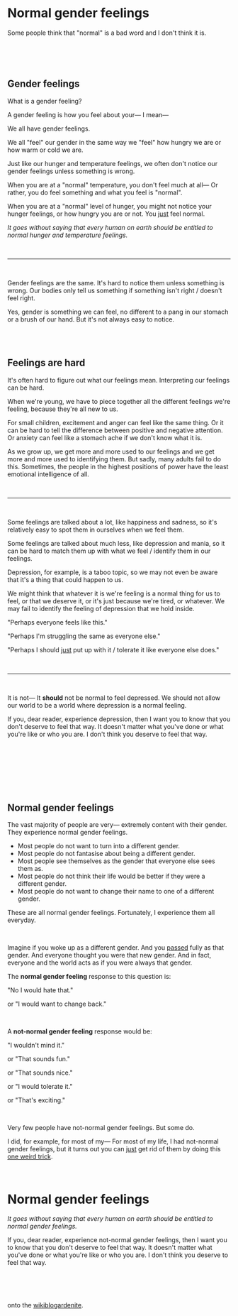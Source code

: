 # Normal gender feelings

Some people think that "normal" is a bad word and I don't think it is. 

<br>

<br>

<br>

## Gender feelings 

What is a gender feeling? 

A gender feeling is how you feel about your— I mean—

We all have gender feelings. 

We all "feel" our gender in the same way we "feel" how hungry we are or how warm or cold we are. 

Just like our hunger and temperature feelings, we often don't notice our gender feelings unless something is wrong. 

When you are at a "normal" temperature, you don't feel much at all— Or rather, you do feel something and what you feel is "normal".

When you are at a "normal" level of hunger, you might not notice your hunger feelings, or how hungry you are or not. You [just](https://www.todepond.com/wikiblogarden/better-computing/just/) feel normal.

*It goes without saying that every human on earth should be entitled to normal hunger and temperature feelings.*

<br>

<hr>

<br>

Gender feelings are the same. It's hard to notice them unless something is wrong. Our bodies only tell us something if something isn't right / doesn't feel right. 

Yes, gender is something we can feel, no different to a pang in our stomach or a brush of our hand. But it's not always easy to notice.

<br>

<br>

## Feelings are hard

It's often hard to figure out what our feelings mean. Interpreting our feelings can be hard. 

When we're young, we have to piece together all the different feelings we're feeling, because they're all new to us.

For small children, excitement and anger can feel like the same thing. Or it can be hard to tell the difference between positive and negative attention. Or anxiety can feel like a stomach ache if we don't know what it is.

As we grow up, we get more and more used to our feelings and we get more and more used to identifying them. But sadly, many adults fail to do this. Sometimes, the people in the highest positions of power have the least emotional intelligence of all.

<br>

<hr>

<br>

Some feelings are talked about a lot, like happiness and sadness, so it's relatively easy to spot them in ourselves when we feel them. 

Some feelings are talked about much less, like depression and mania, so it can be hard to match them up with what we feel / identify them in our feelings.

Depression, for example, is a taboo topic, so we may not even be aware that it's a thing that could happen to us.

We might think that whatever it is we're feeling is a normal thing for us to feel, or that we deserve it, or it's just because we're tired, or whatever.  We may fail to identify the feeling of depression that we hold inside.

"Perhaps everyone feels like this."

"Perhaps I'm struggling the same as everyone else."

"Perhaps I should [just](https://www.todepond.com/wikiblogarden/better-computing/just/) put up with it / tolerate it like everyone else does."

<br>

<hr>

<br>

It is not— It **should** not be normal to feel depressed. We should not allow our world to be a world where depression is a normal feeling. 

If you, dear reader, experience depression, then I want you to know that you don't deserve to feel that way. It doesn't matter what you've done or what you're like or who you are. I don't think you deserve to feel that way.

<br>

<br>

<br>

<br>

<br>

<br>

## Normal gender feelings 

The vast majority of people are very— extremely content with their gender. They experience normal gender feelings.

- Most people do not want to turn into a different gender. 
- Most people do not fantasise about being a different gender. 
- Most people see themselves as the gender that everyone else sees them as. 
- Most people do not think their life would be better if they were a different gender.
- Most people do not want to change their name to one of a different gender.

These are all normal gender feelings. Fortunately, I experience them all everyday.

<br>

Imagine if you woke up as a different gender. And you [passed](https://www.todepond.com/wikiblogarden/genocide/internalised/transphobia/passing/is-bullshit) fully as that gender. And everyone thought you were that new gender. And in fact, everyone and the world acts as if you were always that gender.

The **normal gender feeling** response to this question is:

"No I would hate that."

or "I would want to change back."

<br>

A **not-normal gender feeling** response would be:

"I wouldn't mind it."

or "That sounds fun."

or "That sounds nice."

or "I would tolerate it."

or "That's exciting."

<br>

Very few people have not-normal gender feelings. But some do.

I did, for example, for most of my— For most of my life, I had not-normal gender feelings, but it turns out you can [just](https://www.todepond.com/wikiblogarden/better-computing/just/) get rid of them by doing this [one weird trick](https://www.todepond.com/wikiblogarden/health/transition/in-slow-motion/).

<br>

# Normal gender feelings

*It goes without saying that every human on earth should be entitled to normal gender feelings.*

If you, dear reader, experience not-normal gender feelings, then I want you to know that you don't deserve to feel that way. It doesn't matter what you've done or what you're like or who you are. I don't think you deserve to feel that way.

<br>

<br>

<br>

onto the [wikiblogardenite](/wikiblogardenite).
